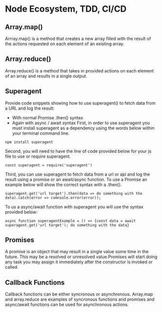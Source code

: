 # Node Ecosystem, TDD, CI/CD

## Array.map()
Arrray.map() is a method that creates a new array filled with the result of the actions requested on each element of an existing array.

## Array.reduce()
Array.reduce() is a method that takes in provided actions on each element of an array and results in a single output.

## Superagent
Provide code snippets showing how to use superagent() to fetch data from a URL and log the result:
- With normal Promise .then() syntax
- Again with async / await syntax
First, in order to use superagent you must install superagent as a dependency using the words below within your terminal command line.
```
npm install superagent 
```
Second, you will need to have the line of code provided below for your js file to use or require superagent.
```
const superagent = require('superagent')
```
Third, you can use superagent to fetch data from a url or api and log the result using a promise or an await/async function. To use a Promise an example below will show the correct syntax with a .then().
```
superagent.get('url target').then(data => do something with the data).catch(error => comnsole.error(error));
```
To us a async/await function with superagent you will use the syntax provided below:
```
async function superagentExample = () => {const data = await superagent.get('url target'); do something with the data}
```

## Promises 
A promise is an object that may result in a single value some time in the future. This may be a resolved or unresolved value.Promises will start doing any task you may assign it immediately after the constructor is invoked or called.

## Callback Functions 
Callback functions can be either syncronous or asynchronous. Array.map and array.reduce are examples of syncronous functions and promises and async/await functions can be used for asynchronous actions.